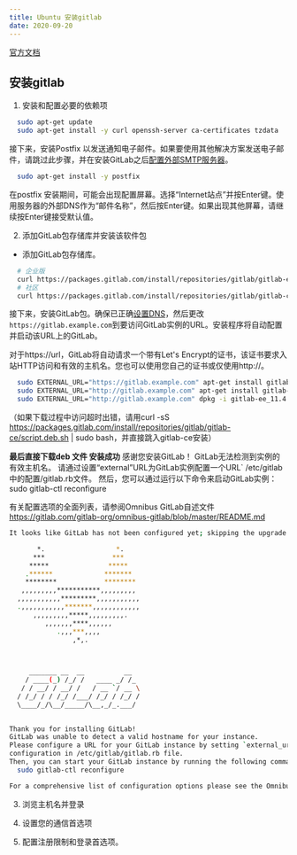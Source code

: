 ```yaml
---
title: Ubuntu 安装gitlab
date: 2020-09-20
---
```


[官方文档](https://about.gitlab.com/install/#ubuntu)

## 安装gitlab

1. 安装和配置必要的依赖项
```sh
  sudo apt-get update
  sudo apt-get install -y curl openssh-server ca-certificates tzdata
```
接下来，安装Postfix 以发送通知电子邮件。如果要使用其他解决方案发送电子邮件，请跳过此步骤，并在安装GitLab之后[配置外部SMTP服务器](https://docs.gitlab.com/omnibus/settings/smtp.html)。

```sh
  sudo apt-get install -y postfix
```
在postfix 安装期间，可能会出现配置屏幕。选择“Internet站点”并按Enter键。使用服务器的外部DNS作为“邮件名称”，然后按Enter键。如果出现其他屏幕，请继续按Enter键接受默认值。

2. 添加GitLab包存储库并安装该软件包

* 添加GitLab包存储库。
```sh
  # 企业版
  curl https://packages.gitlab.com/install/repositories/gitlab/gitlab-ee/script.deb.sh | sudo bash
  # 社区
  curl https://packages.gitlab.com/install/repositories/gitlab/gitlab-ce/script.rpm.sh | sudo bash
```
接下来，安装GitLab包。确保已正确[设置DNS](https://docs.gitlab.com/omnibus/settings/dns.html)，然后更改`https://gitlab.example.com`到要访问GitLab实例的URL。安装程序将自动配置并启动该URL上的GitLab。

对于https://url，GitLab将自动请求一个带有Let's Encrypt的证书，该证书要求入站HTTP访问和有效的主机名。您也可以使用您自己的证书或仅使用http://。

```sh
  sudo EXTERNAL_URL="https://gitlab.example.com" apt-get install gitlab-ee
  sudo EXTERNAL_URL="http://gitlab.example.com" apt-get install gitlab-ee
  sudo EXTERNAL_URL="http://gitlab.example.com" dpkg -i gitlab-ee_11.4.6-ee.0_amd64.deb
```

（如果下载过程中访问超时出错，请用curl -sS https://packages.gitlab.com/install/repositories/gitlab/gitlab-ce/script.deb.sh | sudo bash，并直接跳入gitlab-ce安装）

**最后直接下载deb 文件 安装成功**
感谢您安装GitLab！
GitLab无法检测到实例的有效主机名。
请通过设置“external”URL为GitLab实例配置一个URL`
/etc/gitlab中的配置/gitlab.rb文件。
然后，您可以通过运行以下命令来启动GitLab实例：
sudo gitlab-ctl reconfigure

有关配置选项的全面列表，请参阅Omnibus GitLab自述文件
https://gitlab.com/gitlab-org/omnibus-gitlab/blob/master/README.md
```sh
It looks like GitLab has not been configured yet; skipping the upgrade script.

       *.                  *.
      ***                 ***
     *****               *****
    .******             *******
    ********            ********
   ,,,,,,,,,***********,,,,,,,,,
  ,,,,,,,,,,,*********,,,,,,,,,,,
  .,,,,,,,,,,,*******,,,,,,,,,,,,
      ,,,,,,,,,*****,,,,,,,,,.
         ,,,,,,,****,,,,,,
            .,,,***,,,,
                ,*,.
  


     _______ __  __          __
    / ____(_) /_/ /   ____ _/ /_
   / / __/ / __/ /   / __ `/ __ \
  / /_/ / / /_/ /___/ /_/ / /_/ /
  \____/_/\__/_____/\__,_/_.___/
  

Thank you for installing GitLab!
GitLab was unable to detect a valid hostname for your instance.
Please configure a URL for your GitLab instance by setting `external_url`
configuration in /etc/gitlab/gitlab.rb file.
Then, you can start your GitLab instance by running the following command:
  sudo gitlab-ctl reconfigure

For a comprehensive list of configuration options please see the Omnibus GitLab readme
```

3. 浏览主机名并登录

4. 设置您的通信首选项
5. 配置注册限制和登录首选项。
